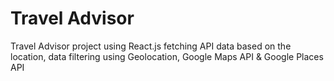 # Travel Advisor
Travel Advisor project using React.js fetching API data based on the location, data filtering using Geolocation, Google Maps API &amp; Google Places API
